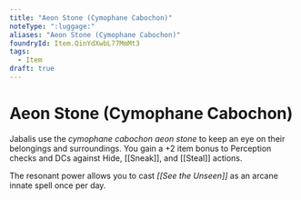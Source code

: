 ```yaml
---
title: "Aeon Stone (Cymophane Cabochon)"
noteType: ":luggage:"
aliases: "Aeon Stone (Cymophane Cabochon)"
foundryId: Item.QinYdXwbL77MmMt3
tags:
  - Item
draft: true
---
```


# Aeon Stone (Cymophane Cabochon)

Jabalis use the _cymophane cabochon aeon stone_ to keep an eye on their belongings and surroundings. You gain a +2 item bonus to Perception checks and DCs against Hide, [[Sneak]], and [[Steal]] actions.

The resonant power allows you to cast _[[See the Unseen]]_ as an arcane innate spell once per day.
